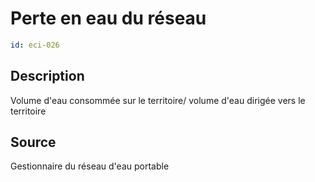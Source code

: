 # Perte en eau du réseau
```yaml
id: eci-026
```
## Description
Volume d'eau consommée sur le territoire/ volume d'eau dirigée vers le territoire

## Source
Gestionnaire du réseau d'eau portable

